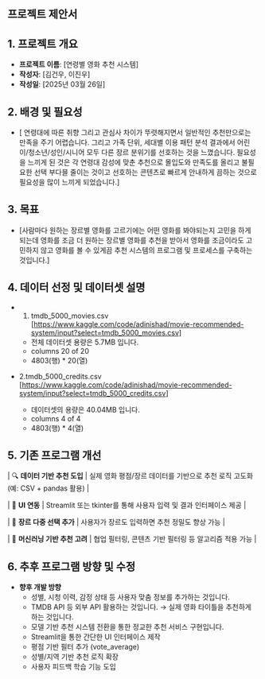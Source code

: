 ## 프로젝트 제안서

## 1. 프로젝트 개요
- **프로젝트 이름**: [연령별 영화 추천 시스템]
- **작성자**: [김건우, 이진우]
- **작성일**: [2025년 03월 26일]

## 2. 배경 및 필요성
- [ 연령대에 따른 취향 그리고 관심사 차이가 뚜렷해지면서 일반적인 추천만으로는 만족을 주기 어렵습니다. 그리고 가족 단위, 세대별 이용 패턴 분석 결과에서 어린이/청소년/성인/시니어 모두 다른 장르 분위기를 선호하는 것을 느꼈습니다. 필요성을 느끼게 된 것은 각 연령대 감성에 맞춘 추천으로 몰입도와 만족도를 올리고 불필요한 선택 부다믈 줄이는 것이고 선호하는 콘텐츠로 빠르게 안내하게 끔하는 것으로 필요성을 많이 느끼게 되었습니다.]

## 3. 목표 
- [사람마다 원하는 장르별 영화를 고르기에는 어떤 영화를 봐야되는지 고민을 하게 되는데 영화를 조금 더 원하는 장르별 영화를 추천을 받아서 영화를 조금이라도 고민하지 않고 영화를 볼 수 있게끔 추천 시스템의 프로그램 및 프로세스를 구축하는 것입니다.]

## 4. 데이터 선정 및 데이터셋 설명 
- 1. tmdb_5000_movies.csv [https://www.kaggle.com/code/adinishad/movie-recommended-system/input?select=tmdb_5000_movies.csv]
  - 전체 데이터셋 용량은 5.7MB 입니다.
  - columns 20 of 20 
  - 4803(행) * 20(열)
    
- 2.tmdb_5000_credits.csv [https://www.kaggle.com/code/adinishad/movie-recommended-system/input?select=tmdb_5000_credits.csv]
  - 데이터셋의 용량은 40.04MB 입니다. 
  - columns 4 of 4
  - 4803(행) * 4(열)

## 5. 기존 프로그램 개선
| 🔍 **데이터 기반 추천 도입**  | 실제 영화 평점/장르 데이터를 기반으로 추천 로직 고도화(예: CSV + pandas 활용) |

| 🎨 **UI 연동**         | Streamlit 또는 tkinter를 통해 사용자 입력 및 결과 인터페이스 제공     |

| 🎯 **장르 다중 선택 추가**   | 사용자가 장르도 입력하면 추천 정밀도 향상 가능                       |

| 🤖 **머신러닝 기반 추천 고려** | 협업 필터링, 콘텐츠 기반 필터링 등 알고리즘 적용 가능                   |

## 6. 추후 프로그램 방향 및 수정
- **향후 개발 방향**
  - 성별, 시청 이력, 감정 상태 등 사용자 맞춤 정보를 추가하는 것입니다.
  - TMDB API 등 외부 API 활용하는 것입니다. → 실제 영화 타이틀을 추천하게 하는 것입니다.
  - 모델 기반 추천 시스템 전환을 통한 정교한 추천 서비스 구현입니다.
  - Streamlit을 통한 간단한 UI 인터페이스 제작
  - 평점 기반 필터 추가 (vote_average)
  - 성별/지역 기반 추천 로직 확장
  - 사용자 피드백 학습 기능 도입
